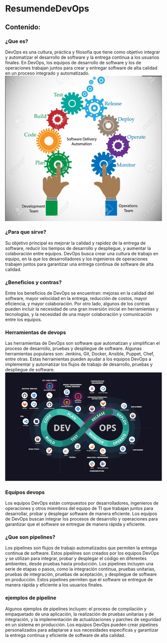 # ResumendeDevOps


## Contenido:

### ¿Que es?
DevOps es una cultura, práctica y filosofía que tiene como objetivo integrar y automatizar el desarrollo de software y la entrega continua a los usuarios finales. En DevOps, los equipos de desarrollo de software y los de operaciones trabajan juntos para crear y entregar software de alta calidad en un proceso integrado y automatizado.
![img_2.png](img_2.png)
### ¿Para que sirve?
Su objetivo principal es mejorar la calidad y rapidez de la entrega de software, reducir los tiempos de desarrollo y despliegue, y aumentar la colaboración entre equipos. DevOps busca crear una cultura de trabajo en equipo, en la que los desarrolladores y los ingenieros de operaciones trabajen juntos para garantizar una entrega continua de software de alta calidad.

### ¿Beneficios y contras?
Entre los beneficios de DevOps se encuentran: mejoras en la calidad del software, mayor velocidad en la entrega, reducción de costos, mayor eficiencia, y mayor colaboración. Por otro lado, algunos de los contras pueden incluir la necesidad de una gran inversión inicial en herramientas y tecnologías, y la necesidad de una mayor colaboración y comunicación entre los equipos.

### Herramientas de devops
Las herramientas de DevOps son software que automatizan y simplifican el proceso de desarrollo, pruebas y despliegue de software. Algunas herramientas populares son: Jenkins, Git, Docker, Ansible, Puppet, Chef, entre otras. Estas herramientas pueden ayudar a los equipos DevOps a implementar y automatizar los flujos de trabajo de desarrollo, pruebas y despliegue de software.
![img.png](img.png)
### Equipos devops
Los equipos DevOps están compuestos por desarrolladores, ingenieros de operaciones y otros miembros del equipo de TI que trabajan juntos para desarrollar, probar y desplegar software de manera eficiente. Los equipos de DevOps buscan integrar los procesos de desarrollo y operaciones para garantizar que el software se entregue de manera rápida y eficiente.

### ¿Que son pipelines?
Los pipelines son flujos de trabajo automatizados que permiten la entrega continua de software. Estos pipelines son creados por los equipos DevOps y se utilizan para integrar, probar y desplegar el código en diferentes ambientes, desde pruebas hasta producción. Los pipelines incluyen una serie de etapas o pasos, como la integración continua, pruebas unitarias, pruebas de integración, pruebas de aceptación, y despliegue de software en producción. Estos pipelines permiten que el software se entregue de manera rápida y eficiente a los usuarios finales.
### ejemplos de pipeline
Algunos ejemplos de pipelines incluyen: el proceso de compilación y empaquetado de una aplicación, la realización de pruebas unitarias y de integración, y la implementación de actualizaciones y parches de seguridad en un sistema en producción. Los equipos DevOps pueden crear pipelines personalizados para adaptarse a sus necesidades específicas y garantizar la entrega continua y eficiente de software de alta calidad.
